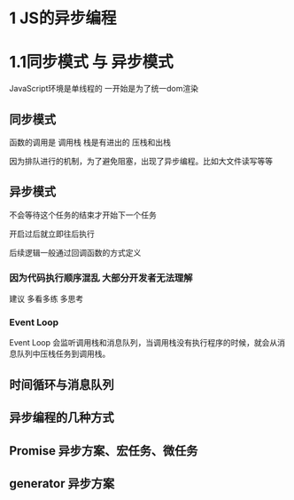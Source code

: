 # 1 JS的异步编程

# 1.1同步模式 与 异步模式

JavaScript环境是单线程的 一开始是为了统一dom渲染

## 同步模式
函数的调用是 调用栈 栈是有进出的 压栈和出栈 

因为排队进行的机制，为了避免阻塞，出现了异步编程。比如大文件读写等等

## 异步模式 
不会等待这个任务的结束才开始下一个任务

开启过后就立即往后执行

后续逻辑一般通过回调函数的方式定义

### 因为代码执行顺序混乱 大部分开发者无法理解 
建议 多看多练 多思考


### Event Loop
Event Loop 会监听调用栈和消息队列，当调用栈没有执行程序的时候，就会从消息队列中压栈任务到调用栈。


## 时间循环与消息队列

## 异步编程的几种方式

## Promise 异步方案、宏任务、微任务

## generator 异步方案